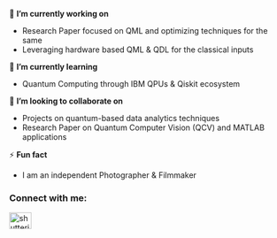 🔭 **I’m currently working on**
 - Research Paper focused on QML and optimizing techniques for the same
 - Leveraging hardware based QML & QDL for the classical inputs

🌱 **I’m currently learning**
- Quantum Computing through IBM QPUs & Qiskit ecosystem

👯 **I’m looking to collaborate on**
- Projects on quantum-based data analytics techniques
- Research Paper on Quantum Computer Vision (QCV) and MATLAB applications

⚡ **Fun fact**
- I am an independent Photographer & Filmmaker

<h3 align="left">Connect with me:</h3>
<p align="left">
<a href="https://instagram.com/shutteristic.in" target="blank"><img align="center" src="https://raw.githubusercontent.com/rahuldkjain/github-profile-readme-generator/master/src/images/icons/Social/instagram.svg" alt="shutteristic.in" height="30" width="40" /></a>
</p>



